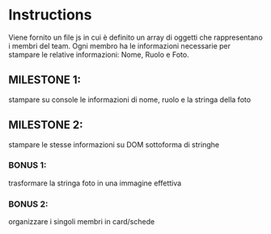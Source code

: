 # Instructions
Viene fornito un file js in cui è definito un array di oggetti che rappresentano i membri del team.
Ogni membro ha le informazioni necessarie per stampare le relative informazioni: Nome, Ruolo e Foto.

## MILESTONE 1:
stampare su console le informazioni di nome, ruolo e la stringa della foto

## MILESTONE 2:
stampare le stesse informazioni su DOM sottoforma di stringhe

### BONUS 1:
trasformare la stringa foto in una immagine effettiva

### BONUS 2:
organizzare i singoli membri in card/schede